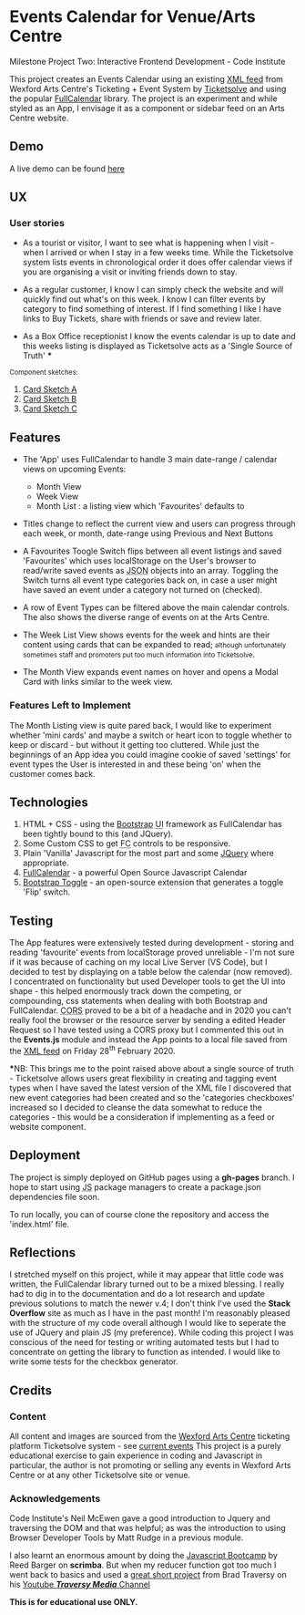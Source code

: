 # Events Calendar for Venue/Arts Centre
Milestone Project Two: Interactive Frontend Development - Code Institute 

This project creates an Events Calendar using an existing [XML feed](https://wexfordartscentre.ticketsolve.com/shows.xml) from Wexford Arts Centre's Ticketing + Event System by [Ticketsolve](https://ticketsolve.com) and using the popular [FullCalendar](https://fullcalendar.io) library. The project is an experiment and while styled as an App, I envisage it as a component or sidebar feed on an Arts Centre website. 


## Demo
A live demo can be found [here](https://rozzah.github.io/CI-IXD-MileStone2-FullCal/)


## UX

### User stories

- As a tourist or visitor, I want to see what is happening when I visit - when I arrived or when I stay in a few weeks time. While the Ticketsolve system lists events in chronological order it does offer calendar views if you are organising a visit or inviting friends down to stay.

- As a regular customer, I know I can simply check the website and will quickly find out what's on this week. I know I can filter events by category to find something of interest. If I find something I like I have links to Buy Tickets, share with friends or save and review later.

- As a Box Office receptionist I know the events calendar is up to date and this weeks listing is displayed as Ticketsolve acts as a 'Single Source of Truth' <b>*</b>

<small>Component sketches:</small>
1. [Card Sketch A](./docs/cardA.jpg)
2. [Card Sketch B](./docs/cardB.jpg)
3. [Card Sketch C](./docs/cardC.jpg)


## Features

- The 'App' uses FullCalendar to handle 3 main date-range / calendar views on upcoming Events:
  - Month View
  - Week View
  - Month List : a listing view which 'Favourites' defaults to

- Titles change to reflect the current view and users can progress through each week, or month, date-range using Previous and Next Buttons

- A Favourites Toogle Switch flips between all event listings and saved 'Favourites' which uses localStorage on the User's browser to read/write saved events as <abbr title="Javascript Object Notation">JSON</abbr> objects into an array. Toggling the Switch turns all event type categories back on, in case a user might have saved an event under a category not turned on (checked).

- A row of Event Types can be filtered above the main calendar controls. The also shows the diverse range of events on at the Arts Centre.

- The Week List View shows events for the week and hints are their content using cards that can be expanded to read; <small>although unfortunately sometimes staff and promoters put too much information into Ticketsolve</small>.

- The Month View expands event names on hover and opens a Modal Card with links similar to the week view.

### Features Left to Implement

The Month Listing view is quite pared back, I would like to experiment whether 'mini cards' and maybe a switch or heart icon to toggle whether to keep or discard - but without it getting too cluttered. While just the beginnings of an App idea you could imagine cookie of saved 'settings' for event types the User is interested in and these being 'on' when the customer comes back.

## Technologies
1. HTML + CSS - using the [Bootstrap](https://getbootstrap.com/) <abbr title="User Interface">UI</abbr> framework as FullCalendar has been tightly bound to this (and JQuery).
2. Some Custom CSS to get <abbr title="FullCalendar">FC</abbr> controls to be responsive.
3. Plain 'Vanilla' Javascript for the most part and some [JQuery](https://jquery.com/) where appropriate.
4. [FullCalendar](https://fullcalendar.io) - a powerful Open Source Javascript Calendar 
5. [Bootstrap Toggle](https://www.bootstraptoggle.com/) - an open-source extension that generates a toggle 'Flip' switch.


## Testing
The App features were extensively tested during development - storing and reading 'favourite' events from localStorage proved unreliable - I'm not sure if it was because of caching on my local Live Server (VS Code), but I decided to test by displaying on a table below the calendar (now removed). I concentrated on functionality but used Developer tools to get the UI into shape - this helped enormously track down the competing, or compounding, css statements when dealing with both Bootstrap and FullCalendar.
<abbr title="Cross-Origin Resource Sharing">CORS</abbr> proved to be a bit of a headache and in 2020 you can't really fool the browser or the resource server by sending a edited Header Request so I have tested using a CORS proxy but I commented this out in the <b>Events.js</b> module and instead the App points to a local file saved from the [XML feed](https://wexfordartscentre.ticketsolve.com/shows.xml) on Friday 28<sup>th</sup> February 2020.

<b>*</b>NB: This brings me to the point raised above about a single source of truth - Ticketsolve allows users great flexibility in creating and tagging event types when I have saved the latest version of the XML file I discovered that new event categories had been created and so the 'categories checkboxes' increased so I decided to cleanse the data somewhat to reduce the categories - this would be a consideration if implementing as a feed or website component.

## Deployment
The project is simply deployed on GitHub pages using a <b>gh-pages</b> branch. I hope to start using <abbr title="Javascript">JS</abbr> package managers to create a package.json dependencies file soon.

To run locally, you can of course clone the repository and access the 'index.html' file.


## Reflections
I stretched myself on this project, while it may appear that little code was written, the FullCalendar library turned out to be a mixed blessing. I really had to dig in to the documentation and do a lot research and update previous solutions to match the newer v.4; I don't think I've used the **Stack Overflow** site as much as I have in the past month! I'm reasonably pleased with the structure of my code overall although I would like to seperate the use of JQuery and plain JS (my preference). While coding this project I was conscious of the need for testing or writing automated tests but I had to concentrate on getting the library to function as intended. I would like to write some tests for the checkbox generator.


## Credits

### Content
All content and images are sourced from the [Wexford Arts Centre](http://www.wexfordartscentre.ie) ticketing platform Ticketsolve system - see [current events](https://wexfordartscentre.ticketsolve.com/shows) 
This project is a purely educational exercise to gain experience in coding and Javascript in particular, the author is not promoting or selling any events in Wexford Arts Centre or at any other Ticketsolve site or venue.

### Acknowledgements

Code Institute's Neil McEwen gave a good introduction to Jquery and traversing the DOM and that was helpful; as was the introduction to using Browser Developer Tools by Matt Rudge in a previous module. 

I also learnt an enormous amount by doing the [Javascript Bootcamp](https://scrimba.com/g/gjavascript) by Reed Barger on **scrimba**. But when my reducer function got too much I went back to basics and used a [great short project](https://www.youtube.com/watch?v=JaMCxVWtW58) from Brad Traversy on his [Youtube ***Traversy Media*** Channel](https://www.youtube.com/channel/UC29ju8bIPH5as8OGnQzwJyA)



**This is for educational use ONLY.** 
